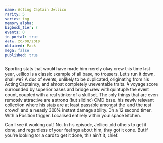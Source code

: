 ```yaml
---
name: Acting Captain Jellico
rarity: 5
series: tng
memory_alpha:
bigbook_tier: 7
events: 0
in_portal: true
date: 20/08/2019
obtained: Pack
mega: false
published: true
---
```


Sporting stats that would have made him merely okay crew this time last year, Jellico is a classic example of all base, no trousers. Let's run it down, shall we? A duo of events, unlikely to be duplicated, originating from his Acting Captaincy, and almost completely uneventable traits. A voyage score surrounded by superior bases and bridge crew with quintuple the event count, coupled with a real stinker of a skill set. The only things that are even remotely attractive are a strong (but sliding) CMD base, his newly relevant collection where his stats are at least passable amongst the 'and the rest crowd,' and a measly 300% instant damage ability. On a 12 second timer. With a Position trigger. Localised entirely within your space kitchen.

Can I see it working out? No. In his episode, Jellico told others to get it done, and regardless of your feelings about him, they got it done. But if you're looking for a card to get it done, this ain't it, chief.
